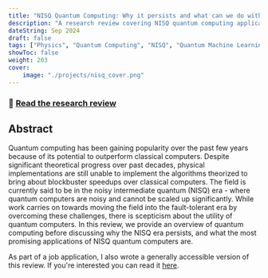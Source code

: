 ```yaml
---
title: "NISQ Quantum Computing: Why it persists and what can we do with it?"
description: "A research review covering NISQ quantum computing applications I wrote as part of my coursework."
dateString: Sep 2024
draft: false
tags: ["Physics", "Quantum Computing", "NISQ", "Quantum Machine Learning", "NISQ Algorithms"]
showToc: false
weight: 203
cover:
    image: "./projects/nisq_cover.png"
--- 
```

### 🔗 [Read the research review](https://drive.google.com/file/d/1N0mNTI1vjAs1axsaw85BQoSqdqN31-OJ/view?usp=sharing)

## Abstract
Quantum computing has been gaining popularity over the past few years because of its potential to outperform classical computers. Despite significant theoretical progress over past decades, physical implementations are still unable to implement the algorithms theorized to bring about blockbuster speedups over classical computers. The field is currently said to be in the noisy intermediate quantum (NISQ) era - where quantum computers are noisy and cannot be scaled up significantly. While work carries on towards moving the field into the fault-tolerant era by overcoming these challenges, there is scepticism about the utility of quantum computers. In this review, we provide an overview of quantum computing before discussing why the NISQ era persists, and what the most promising applications of NISQ quantum computers are.

As part of a job application, I also wrote a generally accessible version of this review. If you're interested you can read it [here](https://drive.google.com/file/d/1w0R6iLHgzXo_aT3HdsJXlYokQ7putRQM/view?usp=sharing).
